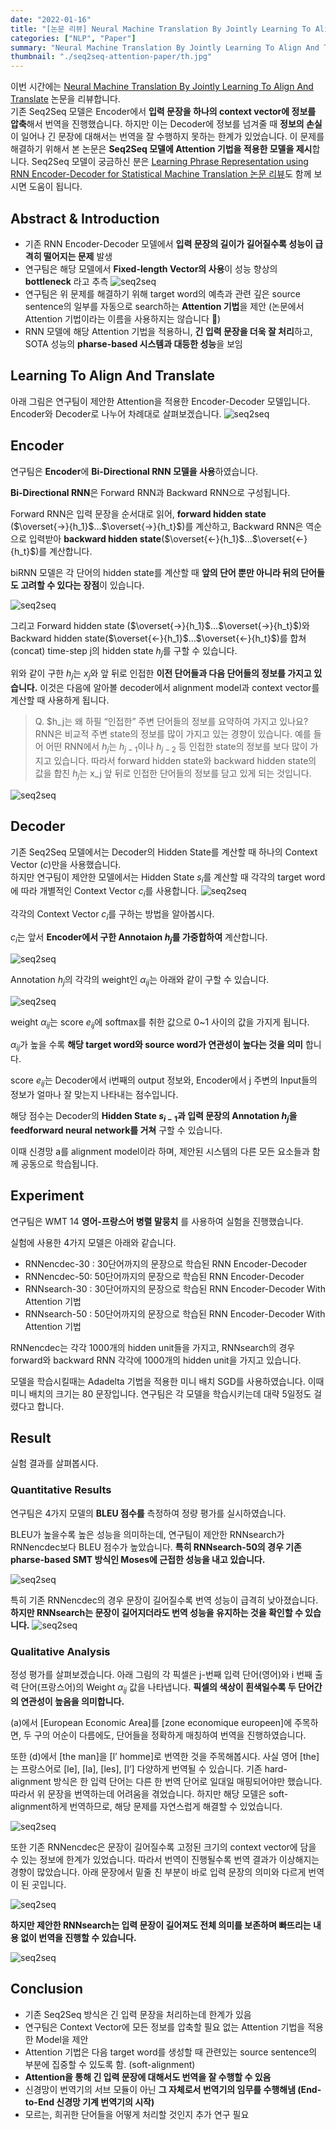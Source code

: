 ```yaml
---
date: "2022-01-16"
title: "[논문 리뷰] Neural Machine Translation By Jointly Learning To Align And Translate"
categories: ["NLP", "Paper"]
summary: "Neural Machine Translation By Jointly Learning To Align And Translate 논문을 리뷰합니다."
thumbnail: "./seq2seq-attention-paper/th.jpg"
---
```


이번 시간에는 [Neural Machine Translation By Jointly Learning To Align And Translate](https://arxiv.org/abs/1409.0473) 논문을 리뷰합니다.  
기존 Seq2Seq 모델은 Encoder에서 **입력 문장을 하나의 context vector에 정보를 압축**해서 번역을 진행했습니다. 하지만 이는 Decoder에 정보를 넘겨줄 때 **정보의 손실**이 일어나 긴 문장에 대해서는 번역을 잘 수행하지 못하는 한계가 있었습니다. 이 문제를 해결하기 위해서 본 논문은 **Seq2Seq 모델에 Attention 기법을 적용한 모델을 제시**합니다. Seq2Seq 모델이 궁금하신 분은 [Learning Phrase Representation using RNN Encoder-Decoder for Statistical Machine Translation 논문 리뷰](https://facerain.club/seq2seq-paper/)도 함께 보시면 도움이 됩니다.

## Abstract & Introduction

- 기존 RNN Encoder-Decoder 모델에서 **입력 문장의 길이가 길어질수록 성능이 급격히 떨어지는 문제** 발생
- 연구팀은 해당 모델에서 **Fixed-length Vector의 사용**이 성능 향상의 **bottleneck** 라고 추측
  ![seq2seq](./seq2seq-attention-paper/1.png "RNN Encoder-Decoder(Seq2Seq) 모델")
- 연구팀은 위 문제를 해결하기 위해 target word의 예측과 관련 깊은 source sentence의 일부를 자동으로 search하는 **Attention 기법**을 제안 (논문에서 Attention 기법이라는 이름을 사용하지는 않습니다 🙂)
- RNN 모델에 해당 Attention 기법을 적용하니, **긴 입력 문장을 더욱 잘 처리**하고, SOTA 성능의 **pharse-based 시스템과 대등한 성능**을 보임

## Learning To Align And Translate

아래 그림은 연구팀이 제안한 Attention을 적용한 Encoder-Decoder 모델입니다.
Encoder와 Decoder로 나누어 차례대로 살펴보겠습니다.
![seq2seq](./seq2seq-attention-paper/2.png "RNN Encoder-Decoder With Attention")

## Encoder

연구팀은 **Encoder**에 **Bi-Directional RNN 모델을 사용**하였습니다.

**Bi-Directional RNN**은 Forward RNN과 Backward RNN으로 구성됩니다.

Forward RNN은 입력 문장을 순서대로 읽어, **forward hidden state** ($\overset{→}{h_1}$...$\overset{→}{h_t}$)를 계산하고, Backward RNN은 역순으로 입력받아 **backward hidden state**($\overset{←}{h_1}$...$\overset{←}{h_t}$)를 계산합니다.

biRNN 모델은 각 단어의 hidden state를 계산할 때 **앞의 단어 뿐만 아니라 뒤의 단어들도 고려할 수 있다는 장점**이 있습니다.

![seq2seq](./seq2seq-attention-paper/3.png "Encoder using BiRNN")

그리고 Forward hidden state ($\overset{→}{h_1}$...$\overset{→}{h_t}$)와 Backward hidden state($\overset{←}{h_1}$...$\overset{←}{h_t}$)를 합쳐(concat) time-step j의 hidden state $h_j$를 구할 수 있습니다.

위와 같이 구한 $h_j$는 $x_j$와 앞 뒤로 인접한 **이전 단어들과 다음 단어들의 정보를 가지고 있습니다.** 이것은 다음에 알아볼 decoder에서 alignment model과 context vector를 계산할 때 사용하게 됩니다.

> Q. $h_j는 왜 하필 “인접한” 주변 단어들의 정보를 요약하여 가지고 있나요?
> RNN은 비교적 주변 state의 정보를 많이 가지고 있는 경향이 있습니다. 예를 들어 어떤 RNN에서  $h_j$는 $h_{j-1}$이나 $h_{j-2}$ 등 인접한 state의 정보를 보다 많이 가지고 있습니다. 따라서 forward hidden state와 backward hidden state의 값을 합친 $h_j$는 x_j 앞 뒤로 인접한 단어들의 정보를 담고 있게 되는 것입니다.

![seq2seq](./seq2seq-attention-paper/4.png "$h_j는 forward hidden state와 backward hidden state의 값을 concat")

## Decoder

기존 Seq2Seq 모델에서는 Decoder의 Hidden State를 계산할 때 하나의 Context Vector ($c$)만을 사용했습니다.  
하지만 연구팀이 제안한 모델에서는 Hidden State $s_i$를 계산할 때 각각의 target word 에 따라 개별적인 Context Vector $c_i$를 사용합니다.
![seq2seq](./seq2seq-attention-paper/5.png "$s_i")

각각의 Context Vector $c_i$를 구하는 방법을 알아봅시다.

$c_i$는 앞서 **Encoder에서 구한 Annotaion $h_j$를 가중합하여** 계산합니다.

![seq2seq](./seq2seq-attention-paper/6.png "$c_i")

Annotation $h_j$의 각각의 weight인 $\alpha_{ij}$는 아래와 같이 구할 수 있습니다.

![seq2seq](./seq2seq-attention-paper/7.png "$a_{ij}")

weight $\alpha_{ij}$는 score $e_{ij}$에 softmax를 취한 값으로 0~1 사이의 값을 가지게 됩니다.

$\alpha_{ij}$가 높을 수록 **해당 target word와 source word가 연관성이 높다는 것을 의미** 합니다.

score $e_{ij}$는 Decoder에서 i번째의 output 정보와, Encoder에서 j 주변의 Input들의 정보가 얼마나 잘 맞는지 나타내는 점수입니다.

해당 점수는 Decoder의 **Hidden State $s_{i-1}$과 입력 문장의 Annotation $h_j$을 feedforward neural network를 거쳐** 구할 수 있습니다.

이때 신경망 a를 alignment model이라 하며, 제안된 시스템의 다른 모든 요소들과 함께 공동으로 학습됩니다.

## Experiment

연구팀은 WMT 14 **영어-프랑스어 병렬 말뭉치** 를 사용하여 실험을 진행했습니다.

실험에 사용한 4가지 모델은 아래와 같습니다.

- RNNencdec-30 : 30단어까지의 문장으로 학습된 RNN Encoder-Decoder
- RNNencdec-50: 50단어까지의 문장으로 학습된 RNN Encoder-Decoder
- RNNsearch-30 : 30단어까지의 문장으로 학습된 RNN Encoder-Decoder With Attention 기법
- RNNsearch-50 : 50단어까지의 문장으로 학습된 RNN Encoder-Decoder With Attention 기법

RNNencdec는 각각 1000개의 hidden unit들을 가지고, RNNsearch의 경우 forward와 backward RNN 각각에 1000개의 hidden unit을 가지고 있습니다.

모델을 학습시킬때는 Adadelta 기법을 적용한 미니 배치 SGD를 사용하였습니다. 이때 미니 배치의 크기는 80 문장입니다. 연구팀은 각 모델을 학습시키는데 대략 5일정도 걸렸다고 합니다.

## Result

실험 결과를 살펴봅시다.

### Quantitative Results

연구팀은 4가지 모델의 **BLEU 점수를** 측정하여 정량 평가를 실시하였습니다.

BLEU가 높을수록 높은 성능을 의미하는데, 연구팀이 제안한 RNNsearch가 RNNencdec보다 BLEU 점수가 높았습니다. **특히 RNNsearch-50의 경우 기존 pharse-based SMT 방식인 Moses에 근접한 성능을 내고 있습니다.**

![seq2seq](./seq2seq-attention-paper/8.png "각 모델의 BLEU Score")

특히 기존 RNNencdec의 경우 문장이 길어질수록 번역 성능이 급격히 낮아졌습니다. **하지만 RNNsearch는 문장이 길어지더라도 번역 성능을 유지하는 것을 확인할 수 있습니다.**
![seq2seq](./seq2seq-attention-paper/9.png "문장 길이별 모델 성능 비교")

### Qualitative Analysis

정성 평가를 살펴보겠습니다. 아래 그림의 각 픽셀은 j-번째 입력 단어(영어)와 i 번째 출력 단어(프랑스어)의 Weight $\alpha_{ij}$ 값을 나타냅니다. **픽셀의 색상이 흰색일수록 두 단어간의 연관성이 높음을 의미합니다.**

(a)에서 [European Economic Area]를 [zone economique europeen]에 주목하면, 두 구의 어순이 다름에도, 단어들을 정확하게 매칭하여 번역을 진행하였습니다.

또한 (d)에서 [the man]을 [l’ homme]로 번역한 것을 주목해봅시다. 사실 영어 [the]는 프랑스어로 [le], [la], [les], [l’] 다양하게 번역될 수 있습니다. 기존 hard-alignment 방식은 한 입력 단어는 다른 한 번역 단어로 일대일 매핑되어야만 했습니다. 따라서 위 문장을 번역하는데 어려움을 겪었습니다. 하지만 해당 모델은 soft-alignment하게 번역하므로, 해당 문제를 자연스럽게 해결할 수 있었습니다.

![seq2seq](./seq2seq-attention-paper/10.png "Weight 값을 시각화")

또한 기존 RNNencdec은 문장이 길어질수록 고정된 크기의 context vector에 담을 수 있는 정보에 한계가 있었습니다. 따라서 번역이 진행될수록 번역 결과가 이상해지는 경향이 많았습니다. 아래 문장에서 밑줄 친 부분이 바로 입력 문장의 의미와 다르게 번역이 된 곳입니다.

![seq2seq](./seq2seq-attention-paper/11.png "RNN Ecoder-Decoder의 번역 결과")

**하지만 제안한 RNNsearch는 입력 문장이 길어져도 전체 의미를 보존하며 빠뜨리는 내용 없이 번역을 진행할 수 있습니다.**

![seq2seq](./seq2seq-attention-paper/12.png "Encoder-Decoder With Attention의 번역 결과")

## Conclusion

- 기존 Seq2Seq 방식은 긴 입력 문장을 처리하는데 한계가 있음
- 연구팀은 Context Vector에 모든 정보를 압축할 필요 없는 Attention 기법을 적용한 Model을 제안
- Attention 기법은 다음 target word를 생성할 때 관련있는 source sentence의 부분에 집중할 수 있도록 함. (soft-alignment)
- **Attention을 통해 긴 입력 문장에 대해서도 번역을 잘 수행할 수 있음**
- 신경망이 번역기의 서브 모듈이 아닌 **그 자체로서 번역기의 임무를 수행해냄 (End-to-End 신경망 기계 번역기의 시작)**
- 모르는, 희귀한 단어들을 어떻게 처리할 것인지 추가 연구 필요
